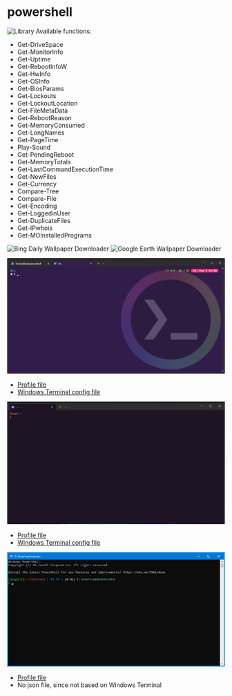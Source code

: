 # powershell
![Library](Lib1.ps1)
Available functions:
- Get-DriveSpace
- Get-MonitorInfo
- Get-Uptime
- Get-RebootInfoW
- Get-HwInfo
- Get-OSInfo
- Get-BiosParams
- Get-Lockouts
- Get-LockoutLocation
- Get-FileMetaData
- Get-RebootReason
- Get-MemoryConsumed
- Get-LongNames
- Get-PageTime
- Play-Sound
- Get-PendingReboot
- Get-MemoryTotals
- Get-LastCommandExecutionTime
- Get-NewFiles
- Get-Currency
- Compare-Tree
- Compare-File
- Get-Encoding
- Get-LoggedinUser
- Get-DuplicateFiles
- Get-IPwhois
- Get-MOInstalledPrograms

![Bing Daily Wallpaper Downloader](bingwp.ps1)
![Google Earth Wallpaper Downloader](earthwp.ps1)

![Theme 1](theme1.png)
- [Profile file](profile1.ps1)
- [Windows Terminal config file](settings1.json)

![Theme 2](theme2.png)
- [Profile file](profile2.ps1)
- [Windows Terminal config file](settings2.json)

![Theme 3](theme3.png)
- [Profile file](profile3.ps1)
- No json file, since not based on Windows Terminal
